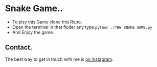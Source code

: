 # Snake Game..

- To plsy this Game clone this Repo.
- Open the terminal in that floder any type ``python ./THE SNAKE GAME.py``
- And Enjoy the game.

## Contact.

The best way to get in touch with me is [on Instagram](https://www.instagram.com/subham.kumar032/).
